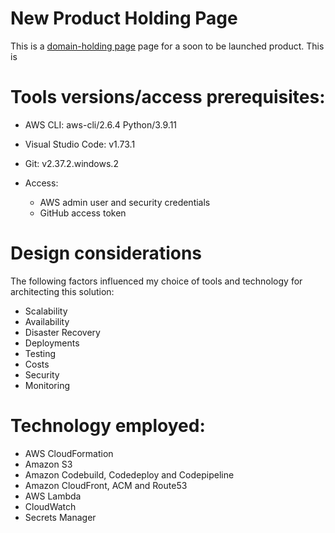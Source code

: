 
# New Product Holding Page

This is a [domain-holding page](https://lpool.valentineezeja.com/) page for a soon to be launched product. This is 


# Tools versions/access prerequisites:
- AWS CLI: aws-cli/2.6.4 Python/3.9.11
- Visual Studio Code: v1.73.1
- Git:  v2.37.2.windows.2

- Access: 
    - AWS admin user and security credentials
    - GitHub access token 

# Design considerations
The following factors influenced my choice of tools and technology for architecting this solution:
-	Scalability
-	Availability
-	Disaster Recovery
-	Deployments
-	Testing 
-	Costs
-	Security
-	Monitoring

# Technology employed:
- AWS CloudFormation
- Amazon S3
- Amazon Codebuild, Codedeploy and Codepipeline
- Amazon CloudFront, ACM and Route53
- AWS Lambda
- CloudWatch
- Secrets Manager